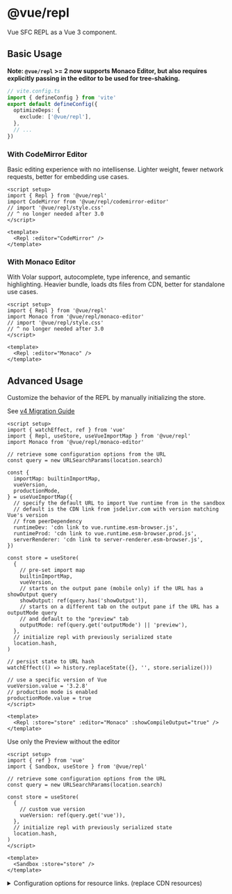 # @vue/repl

Vue SFC REPL as a Vue 3 component.

## Basic Usage

**Note: `@vue/repl` >= 2 now supports Monaco Editor, but also requires explicitly passing in the editor to be used for tree-shaking.**

```ts
// vite.config.ts
import { defineConfig } from 'vite'
export default defineConfig({
  optimizeDeps: {
    exclude: ['@vue/repl'],
  },
  // ...
})
```

### With CodeMirror Editor

Basic editing experience with no intellisense. Lighter weight, fewer network requests, better for embedding use cases.

```vue
<script setup>
import { Repl } from '@vue/repl'
import CodeMirror from '@vue/repl/codemirror-editor'
// import '@vue/repl/style.css'
// ^ no longer needed after 3.0
</script>

<template>
  <Repl :editor="CodeMirror" />
</template>
```

### With Monaco Editor

With Volar support, autocomplete, type inference, and semantic highlighting. Heavier bundle, loads dts files from CDN, better for standalone use cases.

```vue
<script setup>
import { Repl } from '@vue/repl'
import Monaco from '@vue/repl/monaco-editor'
// import '@vue/repl/style.css'
// ^ no longer needed after 3.0
</script>

<template>
  <Repl :editor="Monaco" />
</template>
```

## Advanced Usage

Customize the behavior of the REPL by manually initializing the store.

See [v4 Migration Guide](https://github.com/vuejs/repl/releases/tag/v4.0.0)

```vue
<script setup>
import { watchEffect, ref } from 'vue'
import { Repl, useStore, useVueImportMap } from '@vue/repl'
import Monaco from '@vue/repl/monaco-editor'

// retrieve some configuration options from the URL
const query = new URLSearchParams(location.search)

const {
  importMap: builtinImportMap,
  vueVersion,
  productionMode,
} = useVueImportMap({
  // specify the default URL to import Vue runtime from in the sandbox
  // default is the CDN link from jsdelivr.com with version matching Vue's version
  // from peerDependency
  runtimeDev: 'cdn link to vue.runtime.esm-browser.js',
  runtimeProd: 'cdn link to vue.runtime.esm-browser.prod.js',
  serverRenderer: 'cdn link to server-renderer.esm-browser.js',
})

const store = useStore(
  {
    // pre-set import map
    builtinImportMap,
    vueVersion,
    // starts on the output pane (mobile only) if the URL has a showOutput query
    showOutput: ref(query.has('showOutput')),
    // starts on a different tab on the output pane if the URL has a outputMode query
    // and default to the "preview" tab
    outputMode: ref(query.get('outputMode') || 'preview'),
  },
  // initialize repl with previously serialized state
  location.hash,
)

// persist state to URL hash
watchEffect(() => history.replaceState({}, '', store.serialize()))

// use a specific version of Vue
vueVersion.value = '3.2.8'
// production mode is enabled
productionMode.value = true
</script>

<template>
  <Repl :store="store" :editor="Monaco" :showCompileOutput="true" />
</template>
```

Use only the Preview without the editor

```vue
<script setup>
import { ref } from 'vue'
import { Sandbox, useStore } from '@vue/repl'

// retrieve some configuration options from the URL
const query = new URLSearchParams(location.search)

const store = useStore(
  {
    // custom vue version
    vueVersion: ref(query.get('vue')),
  },
  // initialize repl with previously serialized state
  location.hash,
)
</script>

<template>
  <Sandbox :store="store" />
</template>
```

<details>
<summary>Configuration options for resource links. (replace CDN resources)</summary>

```ts
export type ResourceLinkConfigs = {
  /** URL for ES Module Shims. */
  esModuleShims?: string
  /** Function that generates the Vue compiler URL based on the version. */
  vueCompilerUrl?: (version: string) => string
  /** Function that generates the TypeScript library URL based on the version. */
  typescriptLib?: (version: string) => string

  /** [monaco] Function that generates a URL to fetch the latest version of a package. */
  pkgLatestVersionUrl?: (pkgName: string) => string
  /** [monaco] Function that generates a URL to browse a package directory. */
  pkgDirUrl?: (pkgName: string, pkgVersion: string, pkgPath: string) => string
  /** [monaco] Function that generates a URL to fetch the content of a file from a package. */
  pkgFileTextUrl?: (
    pkgName: string,
    pkgVersion: string | undefined,
    pkgPath: string,
  ) => string
}
```

**unpkg**

```ts
const store = useStore({
  resourceLinks: ref({
    esModuleShims:
      'https://unpkg.com/es-module-shims@1.5.18/dist/es-module-shims.wasm.js',
    vueCompilerUrl: (version) =>
      `https://unpkg.com/@vue/compiler-sfc@${version}/dist/compiler-sfc.esm-browser.js`,
    typescriptLib: (version) =>
      `https://unpkg.com/typescript@${version}/lib/typescript.js`,
    pkgLatestVersionUrl: (pkgName) =>
      `https://unpkg.com/${pkgName}@latest/package.json`,
    pkgDirUrl: (pkgName, pkgVersion, pkgPath) =>
      `https://unpkg.com/${pkgName}@${pkgVersion}/${pkgPath}/?meta`,
    pkgFileTextUrl: (pkgName, pkgVersion, pkgPath) =>
      `https://unpkg.com/${pkgName}@${pkgVersion || 'latest'}/${pkgPath}`,
  }),
})
```

**npmmirror**

```ts
const store = useStore({
  resourceLinks: ref({
    esModuleShims:
      'https://registry.npmmirror.com/es-module-shims/1.5.18/files/dist/es-module-shims.wasm.js',
    vueCompilerUrl: (version) =>
      `https://registry.npmmirror.com/@vue/compiler-sfc/${version}/files/dist/compiler-sfc.esm-browser.js`,
    typescriptLib: (version) =>
      `https://registry.npmmirror.com/typescript/${version}/files/lib/typescript.js`,

    pkgLatestVersionUrl: (pkgName) =>
      `https://registry.npmmirror.com/${pkgName}/latest/files/package.json`,
    pkgDirUrl: (pkgName, pkgVersion, pkgPath) =>
      `https://registry.npmmirror.com/${pkgName}/${pkgVersion}/files/${pkgPath}/?meta`,
    pkgFileTextUrl: (pkgName, pkgVersion, pkgPath) =>
      `https://registry.npmmirror.com/${pkgName}/${pkgVersion || 'latest'}/files/${pkgPath}`,
  }),
})
```

</details>
